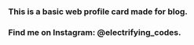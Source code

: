 ### This is a basic web profile card made for blog.

### Find me on Instagram: @electrifying_codes.

###
